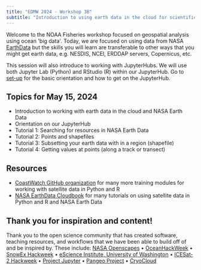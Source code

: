 ```yaml
---
title: "EDMW 2024 - Workshop 3B"
subtitle: "Introduction to using earth data in the cloud for scientific workflows"
---
```


Welcome to the NOAA Fisheries workshop focused on geospatial analysis using ocean 'big data'. Today, we are focused on using data from NASA [EarthData](https://www.earthdata.nasa.gov/) but the skills you will learn are transferable to other ways that you might get earth data, e.g. NESDIS, NCEI, ERDDAP servers, Copernicus, etc.

This session will also introduce to working with JupyterHubs. We will use both Jupyter Lab (Python) and RStudio (R) within our JupyterHub. Go to [set-up](setup.html) for the basic orientation and how to get on the JupyterHub.

## Topics for May 15, 2024

* Introduction to working with earth data in the cloud and NASA Earth Data
* Orientation on our JupyterHub
* Tutorial 1: Searching for resources in NASA Earth Data
* Tutorial 2: Points and shapefiles
* Tutorial 3: Subsetting your earth data with in a region (shapefile)
* Tutorial 4: Getting values at points (along a track or transect)

## Resources

* [CoastWatch GitHub organization](https://github.com/coastwatch-training) for many more training modules for working with satellite data in Python and R
* [NASA EarthData Cloudbook](https://nasa-openscapes.github.io/earthdata-cloud-cookbook/) for many tutorials on using satellite data in Python and R and NASA Earth Data

## Thank you for inspiration and content!

Thank you to the open science community that has created software, teaching resources, and workflows that we have been able to build off of and be inspired by. These include: 
[NASA Openscapes](https://nasa-openscapes.github.io) &bullet; 
[OceanHackWeek](https://oceanhackweek.org) &bullet; 
[SnowEx Hackweek](https://snowex.hackweek.io/) &bullet; 
[eScience Institute, University of Washington](https://guidebook.hackweek.io/intro.html) &bullet; 
[ICESat-2 Hackweek](https://icesat-2-2022.hackweek.io/) &bullet;
[Project Jupyter](https://jupyter.org/) &bullet; 
[Pangeo Project](https://pangeo.io/) &bullet; 
[CryoCloud](https://cryointhecloud.com/)
<br/><br/>



